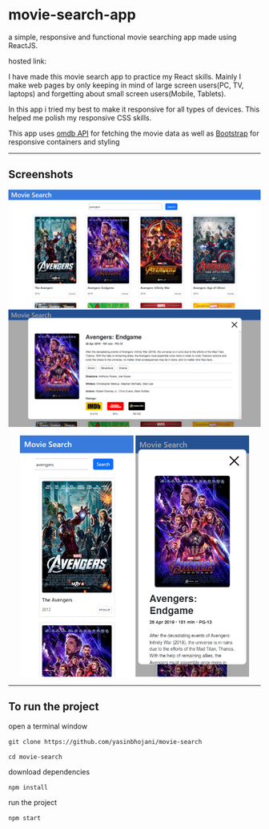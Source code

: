 # movie-search-app

a simple, responsive and functional movie searching app made using ReactJS.

hosted link: 

I have made this movie search app to practice my React skills. Mainly I make web pages by only keeping in mind of large screen users(PC, TV, laptops) and forgetting about small screen users(Mobile, Tablets).

In this app i tried my best to make it responsive for all types of devices. This helped me polish my responsive CSS skills.

This app uses [omdb API](https://www.omdbapi.com/) for fetching the movie data as well as [Bootstrap](https://getbootstrap.com/) for responsive containers and styling

---

## Screenshots
![large_disp](readme_img/large_screen.png)
![large_disp_modal](readme_img/large_screen_modal.png)
<div align="center">
  <img src="./readme_img/small_screen.png" width="45%">
  <img src="./readme_img/small_screen_modal.png" width="45%">
</div>

---

## To run the project

open a terminal window

```
git clone https://github.com/yasinbhojani/movie-search
```

```
cd movie-search
```

download dependencies
```
npm install
```

run the project
```
npm start
```